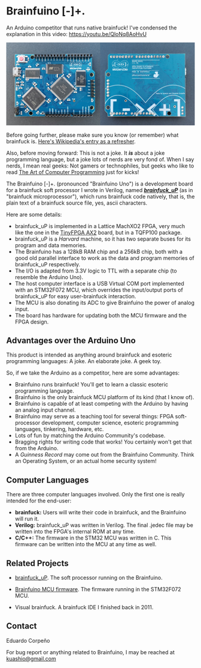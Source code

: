 # Brainfuino [-]+.
An Arduino competitor that runs native brainfuck! I've condensed the explanation in this video: https://youtu.be/QloNq8AoHvU

<img src="./docs/imgs/bfboard2.png" alt="The Brainfuino [-]+." />

Before going further, please make sure you know (or remember) what brainfuck is. [Here's Wikipedia's entry as a refresher](https://en.wikipedia.org/wiki/Brainfuck).

Also, before moving forward: This is not a joke. It ***is*** about a joke programming language, but a joke lots of nerds are very fond of. When I say nerds, I mean real geeks: Not gamers or technophiles, but geeks who like to read [The Art of Computer Programming](https://en.wikipedia.org/wiki/The_Art_of_Computer_Programming) just for kicks!

The Brainfuino [-]+. (pronounced "Brainfuino Uno") is a development board for a brainfuck soft processor I wrote in Verilog, named [***brainfuck_uP***](https://github.com/kuashio/brainfuck_uP) (as in "brainfuck microprocessor"), which runs brainfuck code natively, that is, the plain text of a brainfuck source file, yes, ascii characters.

Here are some details:

- brainfuck_uP is implemented in a Lattice MachXO2 FPGA, very much like the one in the [TinyFPGA AX2](https://www.sparkfun.com/products/14828) board, but in a TQFP100 package.
- brainfuck_uP is a *Harvard* machine, so it has two separate buses for its program and data memories. 
- The Brainfuino has a 128kB RAM chip and a 256kB chip, both with a good old parallel interface to work as the data and program memories of brainfuck_uP respectively.
- The I/O is adapted from 3.3V logic to TTL with a separate chip (to resemble the Arduino Uno).
- The host computer interface is a USB Virtual COM port implemented with an STM32F072 MCU, which overrides the input/output ports of brainfuck_uP for easy user-brainfuck interaction.
- The MCU is also donating its ADC to give Brainfuino the power of analog input. 
- The board has hardware for updating both the MCU firmware and the FPGA design.

## Advantages over the Arduino Uno

This product is intended as anything around brainfuck and esoteric programming languages: A joke. An elaborate joke. A geek toy.

So, if we take the Arduino as a competitor, here are some advantages:

- Brainfuino runs brainfuck! You'll get to learn a classic esoteric programming language.
- Brainfuino is the only brainfuck MCU platform of its kind (that I know of).
- Brainfuino is capable of at least competing with the Arduino by having an analog input channel.
- Brainfuino may serve as a teaching tool for several things: FPGA soft-processor development, computer science, esoteric programming languages, tinkering, hardware, etc.
- Lots of fun by matching the Arduino Community's codebase.
- Bragging rights for writing code that works! You certainly won't get that from the Arduino. 
- A *Guinness Record* may come out from the Brainfuino Community. Think an Operating System, or an actual home security system!



## Computer Languages

There are three computer languages involved. Only the first one is really intended for the end-user:

- **brainfuck:** Users will write their code in brainfuck, and the Brainfuino will run it.
- **Verilog:** brainfuck_uP was written in Verilog. The final .jedec file may be written into the FPGA's internal ROM at any time.
- **C/C++:** The firmware in the STM32 MCU was written in C. This firmware can be written into the MCU at any time as well.

## Related Projects

- [brainfuck_uP](https://github.com/kuashio/brainfuck_up). The soft processor running on the Brainfuino.
- [Brainfuino MCU firmware](https://github.com/kuashio/brainfuino-firmware). The firmware running in the STM32F072 MCU.

- Visual brainfuck. A brainfuck IDE I finished back in 2011.


## Contact

Eduardo Corpeño

For bug report or anything related to Brainfuino, I may be reached at kuashio@gmail.com 

